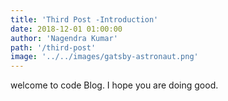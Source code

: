 ```yaml
---
title: 'Third Post -Introduction'
date: 2018-12-01 01:00:00
author: 'Nagendra Kumar'
path: '/third-post'
image: '../../images/gatsby-astronaut.png'
---
```


welcome to code Blog. I hope you are doing good.